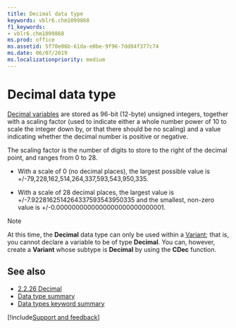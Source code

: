 ```yaml
---
title: Decimal data type
keywords: vblr6.chm1099868
f1_keywords:
- vblr6.chm1099868
ms.prod: office
ms.assetid: 5f70e06b-61da-e0be-9f96-7dd84f377c74
ms.date: 06/07/2019
ms.localizationpriority: medium
---
```



# Decimal data type

[Decimal variables](../../Glossary/vbe-glossary.md#decimal-data-type) are stored as 96-bit (12-byte) unsigned integers, together with a scaling factor (used to indicate either a whole number power of 10 to scale the integer down by, or that there should be no scaling) and a value indicating whether the decimal number is positive or negative. 

The scaling factor is the number of digits to store to the right of the decimal point, and ranges from 0 to 28.

- With a scale of 0 (no decimal places), the largest possible value is +/-79,228,162,514,264,337,593,543,950,335. 

- With a scale of 28 decimal places, the largest value is +/-7.9228162514264337593543950335 and the smallest, non-zero value is +/-0.0000000000000000000000000001.


> [!NOTE] 
> At this time, the **Decimal** data type can only be used within a [Variant](../../Glossary/vbe-glossary.md#variant-data-type); that is, you cannot declare a variable to be of type **Decimal**. You can, however, create a **Variant** whose subtype is **Decimal** by using the **CDec** function.

## See also

- [2.2.26 Decimal](/openspecs/windows_protocols/ms-oaut/b5493025-e447-4109-93a8-ac29c48d018d)
- [Data type summary](data-type-summary.md)
- [Data types keyword summary](data-types-keyword-summary.md)

[!include[Support and feedback](~/includes/feedback-boilerplate.md)]
